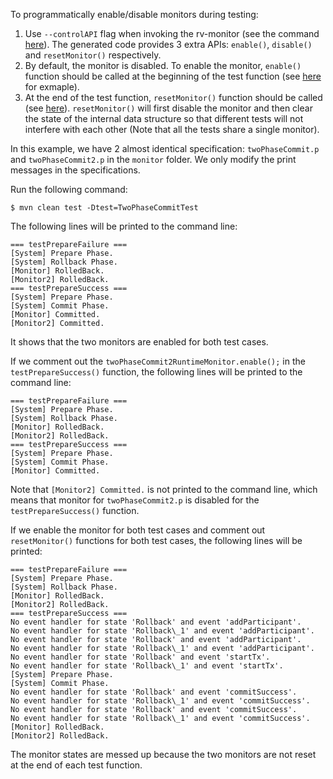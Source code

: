 To programmatically enable/disable monitors during testing:
1. Use `--controlAPI` flag when invoking the rv-monitor (see the command [here](https://github.com/runtimeverification/p2rvm/blob/a3f86a9402c4c348d5f84b7e84dc09545bebeb1f/twophasecommit/gen_monitor.py#L52)). The generated code provides 3 extra APIs: `enable()`, `disable()` and `resetMonitor()` respectively.
2. By default, the monitor is disabled. To enable the monitor, `enable()` function should be called at the beginning of the test function (see [here](https://github.com/runtimeverification/p2rvm/blob/c4de5e3548f66e866057462bfa5c64fa511e7743/twophasecommit/src/test/java/twophasecommit/TwoPhaseCommitTest.java#L13-L14) for exmaple).
3. At the end of the test function, `resetMonitor()` function should be called (see [here](https://github.com/runtimeverification/p2rvm/blob/c4de5e3548f66e866057462bfa5c64fa511e7743/twophasecommit/src/test/java/twophasecommit/TwoPhaseCommitTest.java#L19-L20)). `resetMonitor()` will first disable the monitor and then clear the state of the internal data structure so that different tests will not interfere with each other (Note that all the tests share a single monitor).

In this example, we have 2 almost identical specification: `twoPhaseCommit.p` and `twoPhaseCommit2.p` in the `monitor` folder. We only modify the print messages in the specifications.

Run the following command:

```
$ mvn clean test -Dtest=TwoPhaseCommitTest
```
 
The following lines will be printed to the command line:

```
=== testPrepareFailure ===
[System] Prepare Phase.
[System] Rollback Phase.
[Monitor] RolledBack.
[Monitor2] RolledBack.
=== testPrepareSuccess ===
[System] Prepare Phase.
[System] Commit Phase.
[Monitor] Committed.
[Monitor2] Committed.
```

It shows that the two monitors are enabled for both test cases.

If we comment out the `twoPhaseCommit2RuntimeMonitor.enable();` in the `testPrepareSuccess()` function,
the following lines will be printed to the command line:

```
=== testPrepareFailure ===
[System] Prepare Phase.
[System] Rollback Phase.
[Monitor] RolledBack.
[Monitor2] RolledBack.
=== testPrepareSuccess ===
[System] Prepare Phase.
[System] Commit Phase.
[Monitor] Committed.
```

Note that `[Monitor2] Committed.` is not printed to the command line, which means that monitor for `twoPhaseCommit2.p` is disabled for the `testPrepareSuccess()` function.

If we enable the monitor for both test cases and comment out `resetMonitor()` functions for both test cases,
the following lines will be printed:

```
=== testPrepareFailure ===
[System] Prepare Phase.
[System] Rollback Phase.
[Monitor] RolledBack.
[Monitor2] RolledBack.
=== testPrepareSuccess ===
No event handler for state 'Rollback' and event 'addParticipant'.
No event handler for state 'Rollback\_1' and event 'addParticipant'.
No event handler for state 'Rollback' and event 'addParticipant'.
No event handler for state 'Rollback\_1' and event 'addParticipant'.
No event handler for state 'Rollback' and event 'startTx'.
No event handler for state 'Rollback\_1' and event 'startTx'.
[System] Prepare Phase.
[System] Commit Phase.
No event handler for state 'Rollback' and event 'commitSuccess'.
No event handler for state 'Rollback\_1' and event 'commitSuccess'.
No event handler for state 'Rollback' and event 'commitSuccess'.
No event handler for state 'Rollback\_1' and event 'commitSuccess'.
[Monitor] RolledBack.
[Monitor2] RolledBack.

```

The monitor states are messed up because the two monitors are not reset at the end of each test function.
